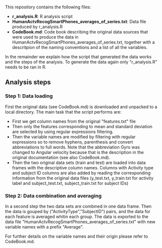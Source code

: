 This repository contains the following files:
* **r_analysis.R**: R analysis script
* **HumanActvRecogSmartPhones_averages_of_series.txt**: Data file produced by r_analysis.R
* **CodeBook.md**: Code book describing the original data sources that were used to produce the data in HumanActvRecogSmartPhones_averages_of_series.txt, together with a descritpion of the naming conventions and a list of all the variables.

In the remainder we explain how the script that generated the data works and the steps of the analysis. To generate the data again only "r_analysis.R" needs to be ran in R.

## Analysis steps

### Step 1: Data loading
First the original data (see CodeBook.md) is downloaded and unpacked to a local directory. The main task that the script performs are:
* First we get column names from the original "features.txt" file
* Then only the features corresponding to mean and standard deviation are selected by using regular expressions filtering.
* Then the variable names are modified by filtering with regular expressions so  to remove hyphens, parenthesis and convert abbreviations to full words. Note that the abbreviation Gyro was changed to Angular velocity because that is the description in the original documentation (see also CodeBook.md).
* Then the two original data sets (train and test) are loaded into data frames with the descriptive column names. Columns with Activity type and subject ID columns are also added by reading the corresponding information from the original data files (y_test.txt,  y_train.txt for activity label and subject_test.txt, subject_train.txt for subject IDs)

### Step 2: Data combination and averaging

In a second step the two data sets are combined in one data frame. Then the data is gouped by ("ActivityType","SubjectID") pairs, and the data for each feature is averaged whitin each group. The data is exported to the data file "HumanActvRecogSmartPhones_averages_of_series.txt" with new variable names with a prefix "Average".

For further details on the variable names and their origin please refer to CodeBook.md.
